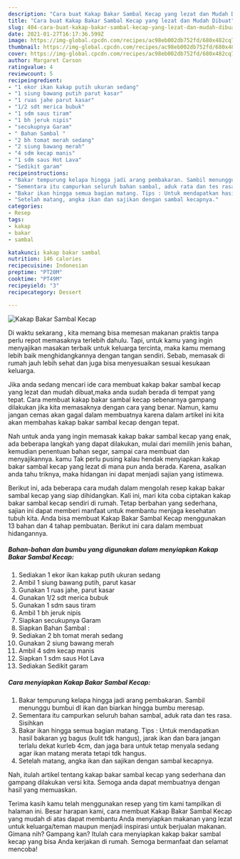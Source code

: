 ```yaml
---
description: "Cara buat Kakap Bakar Sambal Kecap yang lezat dan Mudah Dibuat"
title: "Cara buat Kakap Bakar Sambal Kecap yang lezat dan Mudah Dibuat"
slug: 404-cara-buat-kakap-bakar-sambal-kecap-yang-lezat-dan-mudah-dibuat
date: 2021-01-27T16:17:36.599Z
image: https://img-global.cpcdn.com/recipes/ac98eb002db752fd/680x482cq70/kakap-bakar-sambal-kecap-foto-resep-utama.jpg
thumbnail: https://img-global.cpcdn.com/recipes/ac98eb002db752fd/680x482cq70/kakap-bakar-sambal-kecap-foto-resep-utama.jpg
cover: https://img-global.cpcdn.com/recipes/ac98eb002db752fd/680x482cq70/kakap-bakar-sambal-kecap-foto-resep-utama.jpg
author: Margaret Carson
ratingvalue: 4
reviewcount: 5
recipeingredient:
- "1 ekor ikan kakap putih ukuran sedang"
- "1 siung bawang putih parut kasar"
- "1 ruas jahe parut kasar"
- "1/2 sdt merica bubuk"
- "1 sdm saus tiram"
- "1 bh jeruk nipis"
- "secukupnya Garam"
- " Bahan Sambal "
- "2 bh tomat merah sedang"
- "2 siung bawang merah"
- "4 sdm kecap manis"
- "1 sdm saus Hot Lava"
- "Sedikit garam"
recipeinstructions:
- "Bakar tempurung kelapa hingga jadi arang pembakaran. Sambil menunggu bumbui dl ikan dan biarkan hingga bumbu meresap."
- "Sementara itu campurkan seluruh bahan sambal, aduk rata dan tes rasa. Sisihkan"
- "Bakar ikan hingga semua bagian matang. Tips : Untuk mendapatkan hasil bakaran yg bagus (kulit tdk hangus), jarak ikan dan bara jangan terlalu dekat kurleb 4cm, dan jaga bara untuk tetap menyala sedang agar ikan matang merata tetapi tdk hangus."
- "Setelah matang, angka ikan dan sajikan dengan sambal kecapnya."
categories:
- Resep
tags:
- kakap
- bakar
- sambal

katakunci: kakap bakar sambal 
nutrition: 146 calories
recipecuisine: Indonesian
preptime: "PT20M"
cooktime: "PT49M"
recipeyield: "3"
recipecategory: Dessert

---
```



![Kakap Bakar Sambal Kecap](https://img-global.cpcdn.com/recipes/ac98eb002db752fd/680x482cq70/kakap-bakar-sambal-kecap-foto-resep-utama.jpg)

Di waktu  sekarang , kita memang bisa memesan makanan praktis tanpa perlu repot memasaknya terlebih dahulu. Tapi, untuk kamu yang ingin menyajikan masakan terbaik untuk keluarga tercinta, maka kamu memang lebih baik menghidangkannya dengan tangan sendiri. Sebab, memasak di rumah jauh lebih sehat dan juga bisa menyesuaikan sesuai kesukaan keluarga.

Jika anda sedang mencari ide cara membuat kakap bakar sambal kecap yang lezat dan mudah dibuat,maka anda sudah berada di tempat yang tepat. Cara membuat kakap bakar sambal kecap  sebenarnya gampang dilakukan jika kita memasaknya dengan cara yang benar. Namun, kamu jangan cemas akan gagal dalam membuatnya 
karena dalam artikel ini kita akan membahas kakap bakar sambal kecap dengan tepat.  



Nah untuk anda yang ingin memasak kakap bakar sambal kecap yang enak, ada beberapa langkah yang dapat dilakukan, mulai dari memilih jenis bahan, kemudian penentuan bahan segar, sampai cara membuat dan menyajikannya. kamu Tak perlu pusing kalau hendak menyiapkan kakap bakar sambal kecap yang lezat di mana pun anda berada. Karena, asalkan anda  tahu triknya, maka hidangan ini dapat menjadi sajian yang istimewa.

Berikut ini, ada beberapa cara mudah dalam mengolah resep kakap bakar sambal kecap yang siap dihidangkan. Kali ini, mari kita coba ciptakan kakap bakar sambal kecap sendiri di rumah. Tetap berbahan yang sederhana, sajian ini dapat memberi manfaat untuk membantu menjaga kesehatan tubuh kita. Anda bisa membuat Kakap Bakar Sambal Kecap menggunakan 13 bahan dan 4 tahap pembuatan. Berikut ini cara dalam membuat hidangannya.

<!--inarticleads1-->

##### Bahan-bahan dan bumbu yang digunakan dalam menyiapkan Kakap Bakar Sambal Kecap:

1. Sediakan 1 ekor ikan kakap putih ukuran sedang
1. Ambil 1 siung bawang putih, parut kasar
1. Gunakan 1 ruas jahe, parut kasar
1. Gunakan 1/2 sdt merica bubuk
1. Gunakan 1 sdm saus tiram
1. Ambil 1 bh jeruk nipis
1. Siapkan secukupnya Garam
1. Siapkan  Bahan Sambal :
1. Sediakan 2 bh tomat merah sedang
1. Gunakan 2 siung bawang merah
1. Ambil 4 sdm kecap manis
1. Siapkan 1 sdm saus Hot Lava
1. Sediakan Sedikit garam




<!--inarticleads2-->

##### Cara menyiapkan Kakap Bakar Sambal Kecap:

1. Bakar tempurung kelapa hingga jadi arang pembakaran. Sambil menunggu bumbui dl ikan dan biarkan hingga bumbu meresap.
1. Sementara itu campurkan seluruh bahan sambal, aduk rata dan tes rasa. Sisihkan
1. Bakar ikan hingga semua bagian matang. Tips : Untuk mendapatkan hasil bakaran yg bagus (kulit tdk hangus), jarak ikan dan bara jangan terlalu dekat kurleb 4cm, dan jaga bara untuk tetap menyala sedang agar ikan matang merata tetapi tdk hangus.
1. Setelah matang, angka ikan dan sajikan dengan sambal kecapnya.




Nah, itulah artikel tentang  kakap bakar sambal kecap  yang sederhana dan gampang dilakukan versi kita. Semoga anda dapat membuatnya dengan hasil yang memuaskan. 

Terima kasih kamu telah menggunakan resep yang tim kami tampilkan di halaman ini. Besar harapan kami, cara membuat  Kakap Bakar Sambal Kecap yang mudah di atas dapat membantu Anda menyiapkan makanan yang lezat untuk keluarga/teman maupun menjadi inspirasi untuk berjualan makanan. Gimana nih? Gampang kan? Itulah cara menyiapkan kakap bakar sambal kecap yang bisa Anda kerjakan di rumah. Semoga bermanfaat dan selamat mencoba!

